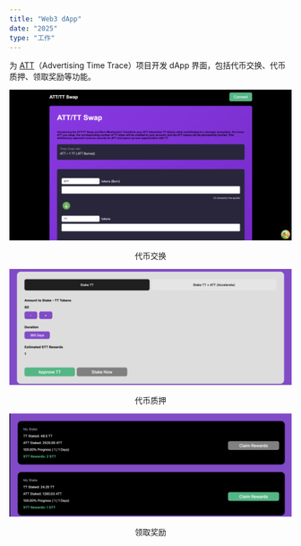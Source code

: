 ```yaml
---
title: "Web3 dApp"
date: "2025"
type: "工作"
---
```


为 [ATT](https://www.attglobal.io/)（Advertising Time Trace）项目开发 dApp 界面，包括代币交换、代币质押、领取奖励等功能。

![main](../assets/dApp/swap.png)

<center>代币交换</center>

![main](../assets/dApp/stake.png)

<center>代币质押</center>

![main](../assets/dApp/claim.png)

<center>领取奖励</center>

